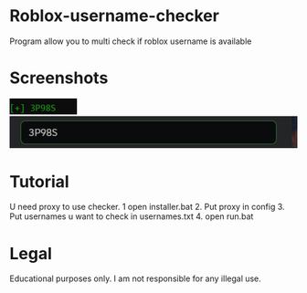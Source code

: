 # Roblox-username-checker
Program allow you to multi check if roblox username is available

# Screenshots
![Alt text](https://github.com/vpnlock/Roblox-username-checker/blob/main/examples/example1.png)
![Alt text](https://github.com/vpnlock/Roblox-username-checker/blob/main/examples/example2.png)

# Tutorial
U need proxy to use checker.
1 open installer.bat
2. Put proxy in config
3. Put usernames u want to check in usernames.txt
4. open run.bat


# Legal
Educational purposes only.
I am not responsible for any illegal use.
